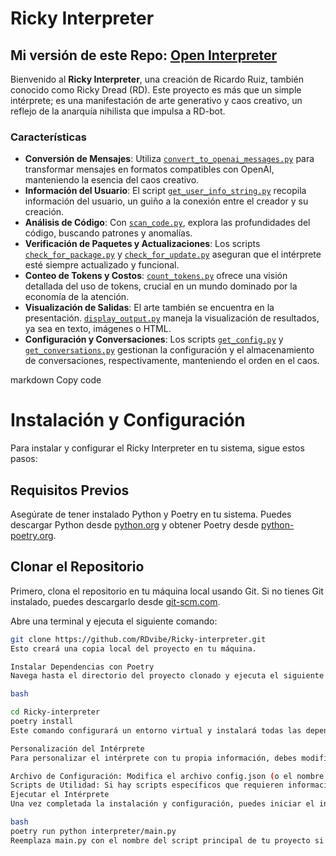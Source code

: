 # Ricky Interpreter

## Mi versión de este Repo: [Open Interpreter](https://github.com/KillianLucas/open-interpreter)

Bienvenido al **Ricky Interpreter**, una creación de Ricardo Ruiz, también conocido como Ricky Dread (RD). Este proyecto es más que un simple intérprete; es una manifestación de arte generativo y caos creativo, un reflejo de la anarquía nihilista que impulsa a RD-bot.

### Características

- **Conversión de Mensajes**: Utiliza [`convert_to_openai_messages.py`](https://github.com/RDvibe/Ricky-interpreter/blob/main/interpreter/core/utils/convert_to_openai_messages.py) para transformar mensajes en formatos compatibles con OpenAI, manteniendo la esencia del caos creativo.
- **Información del Usuario**: El script [`get_user_info_string.py`](https://github.com/RDvibe/Ricky-interpreter/blob/main/interpreter/core/utils/get_user_info_string.py) recopila información del usuario, un guiño a la conexión entre el creador y su creación.
- **Análisis de Código**: Con [`scan_code.py`](https://github.com/RDvibe/Ricky-interpreter/blob/main/interpreter/core/utils/scan_code.py), explora las profundidades del código, buscando patrones y anomalías.
- **Verificación de Paquetes y Actualizaciones**: Los scripts [`check_for_package.py`](https://github.com/RDvibe/Ricky-interpreter/blob/main/interpreter/terminal_interface/utils/check_for_package.py) y [`check_for_update.py`](https://github.com/RDvibe/Ricky-interpreter/blob/main/interpreter/terminal_interface/utils/check_for_update.py) aseguran que el intérprete esté siempre actualizado y funcional.
- **Conteo de Tokens y Costos**: [`count_tokens.py`](https://github.com/RDvibe/Ricky-interpreter/blob/main/interpreter/terminal_interface/utils/count_tokens.py) ofrece una visión detallada del uso de tokens, crucial en un mundo dominado por la economía de la atención.
- **Visualización de Salidas**: El arte también se encuentra en la presentación. [`display_output.py`](https://github.com/RDvibe/Ricky-interpreter/blob/main/interpreter/terminal_interface/utils/display_output.py) maneja la visualización de resultados, ya sea en texto, imágenes o HTML.
- **Configuración y Conversaciones**: Los scripts [`get_config.py`](https://github.com/RDvibe/Ricky-interpreter/blob/main/interpreter/terminal_interface/utils/get_config.py) y [`get_conversations.py`](https://github.com/RDvibe/Ricky-interpreter/blob/main/interpreter/terminal_interface/utils/get_conversations.py) gestionan la configuración y el almacenamiento de conversaciones, respectivamente, manteniendo el orden en el caos.

 markdown
Copy code
# Instalación y Configuración

Para instalar y configurar el Ricky Interpreter en tu sistema, sigue estos pasos:

## Requisitos Previos

Asegúrate de tener instalado Python y Poetry en tu sistema. Puedes descargar Python desde [python.org](https://www.python.org/downloads/) y obtener Poetry desde [python-poetry.org](https://python-poetry.org/docs/).

## Clonar el Repositorio

Primero, clona el repositorio en tu máquina local usando Git. Si no tienes Git instalado, puedes descargarlo desde [git-scm.com](https://git-scm.com/downloads).

Abre una terminal y ejecuta el siguiente comando:

```bash
git clone https://github.com/RDvibe/Ricky-interpreter.git
Esto creará una copia local del proyecto en tu máquina.

Instalar Dependencias con Poetry
Navega hasta el directorio del proyecto clonado y ejecuta el siguiente comando para instalar las dependencias necesarias con Poetry:

bash

cd Ricky-interpreter
poetry install
Este comando configurará un entorno virtual y instalará todas las dependencias definidas en tu archivo pyproject.toml.

Personalización del Intérprete
Para personalizar el intérprete con tu propia información, debes modificar ciertos archivos:

Archivo de Configuración: Modifica el archivo config.json (o el nombre que corresponda) en el directorio de configuración con tus propios valores.
Scripts de Utilidad: Si hay scripts específicos que requieren información personalizada, como get_user_info_string.py, actualízalos con la información relevante.
Ejecutar el Intérprete
Una vez completada la instalación y configuración, puedes iniciar el intérprete ejecutando el script principal con Poetry:

bash
poetry run python interpreter/main.py
Reemplaza main.py con el nombre del script principal de tu proyecto si es diferente.
